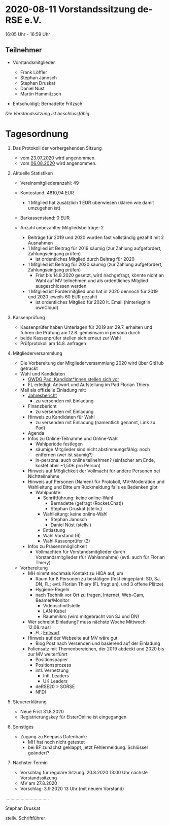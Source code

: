 2020-08-11 Vorstandssitzung de-RSE e.V.
=======================================

16:05 Uhr - 16:59 Uhr

Teilnehmer
----------

- Vorstandsmitglieder
    - Frank Löffler
    - Stephan Janosch
    - Stephan Druskat
    - Daniel Nüst
    - Martin Hammitzsch

- Entschuldigt: Bernadette Fritzsch

*Die Vorstandssitzung ist beschlussfähig.*

Tagesordnung
============

1. Das Protokoll der vorhergehenden Sitzung

    - vom [23.07.2020](https://github.com/DE-RSE/protokolle/blob/master/Vorstandssitzungen/Protokoll-Vorstand-deRSE-2020-07-23.md) wird angenommen.
    - vom [06.08.2020](https://github.com/DE-RSE/protokolle/blob/master/Vorstandssitzungen/Protokoll-Vorstand-deRSE-2020-08-06.md) wird angenommen.

2. Aktuelle Statistiken

    - Vereinsmitgliederanzahl: 49

    - Kontostand: 4810,94 EUR
        - 1 Mitglied hat zusätzlich 1 EUR überwiesen (klären wie damit umzugehen ist)
    
    - Barkassenstand: 0 EUR
    
    - Anzahl unbezahlter Mitgliedsbeiträge: 2
        - Beiträge für 2019 und 2020 wurden fast vollständig gezahlt mit 2 Ausnahmen
        - 1 Mitglied ist Beitrag für 2019 säumig (zur Zahlung aufgefordert, Zahlungseingang prüfen)
            - ist ordentliches Mitglied durch Beitrag für 2020
        - 1 Mitglied ist Beitrag für 2020 säumig (zur Zahlung aufgefordert, Zahlungseingang prüfen)
            - Frist bis 14.8.2020 gesetzt, wird nachgefragt, könnte nicht an Wahl auf MV teilnehmen und als ordentliches Mitglied ausgeschlossen werden
        - 1 Mitglied ist Fördermitglied und hat in 2020 dennoch für 2019 und 2020 jeweils 60 EUR gezahlt
            - ist ordentliches Mitglied für 2020 lt. Email (hinterlegt in ownCloud)

3. Kassenprüfung

    - Kassenprüfer haben Unterlagen für 2019 am 29.7. erhalten und führen die Prüfung am 12.8. gemeinsam in persona durch
    - beide Kassenprüfer stellen sich erneut zur Wahl
    - Prüfprotokoll am 14.8. anfragen 

4. Mitgliederversammlung
    
    - Die Vorbereitung der Mitgliederversammlung 2020 wird über GitHub getrackt
    - Wahl und Kandidaten
        - [GWDG Pad: Kandidat\*innen stellen sich vor](https://pad.gwdg.de/ohpGHga9Qlqj2yAAhQ08Ig)
        - FL erledigt: Antwort und Aufstellung im Pad Florian Thiery
    - Mail als offizielle Einladung mit:
        - [Jahresbericht](https://github.com/DE-RSE/berichte/blob/master/Jahresberichte/2019/rechenschaftsbericht.tex)
            - zu versenden mit Einladung
        - Finanzbericht
            - zu versenden mit Einladung
        - Hinweis zu Kandidaten für Wahl
            - zu versenden mit Einladung (namentlich genannt, Link zu Pad)
        - Agenda
        - Infos zu Online-Teilnahme und Online-Wahl
            - Wahlperiode festlegen
            - säumige Mitglieder sind nicht abstimmungsfähig: noch entfernen (wer ist säumig?)
            - in-persona: auch online teilnehmen? (einfacher am Ende, kostet aber ~1,50€ pro Person)
        - Hinweis auf Möglichkeit der Vollmacht für andere Personen bei Nichtteilnahme
        - Hinweis auf Personen (Namen) für Protokoll, MV-Moderation und Wahlleitung und Bitte um Rückmeldung falls es Bedenken gibt
            - Wahlpunkte:
                - Schriftführung: keine online-Wahl
                    - Bernadette (gefragt (Rocket.Chat))
                    - Stephan Druskat (stellv.)
                - Wahlleitung: keine online-Wahl
                    - Stephan Janosch
                    - Daniel Nüst (stellv.)
                - Entlastung
                - Wahl Vorstand (6)
                - Wahl Kassenprüfer (2)
        - Infos zu Präsenzmöglichkeit
            - Vollmachten für Vorstandsmitglieder durch Vorstandsmitglieder (für Wahlannahme) (evtl. auch für Florian Thiery)
    - Vorbereitung
        - MH nimmt nochmals Kontakt zu HIDA auf, um 
            - Raum für 8 Personen zu bestätigen (fest eingeplant: SD, SJ, DN, FL; evtl. Florian Thiery (FL fragt an), und 3 offene Plätze)
            - Hygiene-Regeln
            - nach Technik vor Ort zu fragen, Internet, Web-Cam, Beamer/Monitor
                - Videoschnittstelle
                - LAN-Kabel
                - Raummikro (wird mitgebracht von SJ und DN)
        - Wer schreibt Einladung? muss nächste Woche Mittwoch 12.08.raus!
            - FL: [Entwurf](https://github.com/DE-RSE/materials/blob/master/Einladung_Jahreshauptversammlung/Einladung_Jahreshauptversammlung_2020.tex)
        - Hinweis auf der Webseite auf MV wäre gut
            - Blog Post nach Versenden und basierend auf der Einladung
        - Foliensatz mit Themenbereichen, der 2019 abdeckt und 2020 bis zur MV weiterführt
            - Positionspapier
            - Positionsprozess
            - intl. Vernetzung
                - Intl. Leaders
                - UK Leaders
            - deRSE20 > SORSE
            - NFDI

5. Steuererklärung

    - Neue Frist 31.8.2020
    - Registrierungskey für ElsterOnline ist eingegangen

6. Sonstiges

    - Zugang zu Keepass Datenbank:
        - MH hat noch nicht getestet
        - bei BF zunächst geklappt, jetzt Fehlermeldung. Schlüssel geändert?

7. Nächster Termin

    - Vorschlag für reguläre Sitzung: 20.8.2020 13:00 Uhr nächste Vorstandssitzung
    - MV am 27.8.2020
    - Vorschlag: 3.9.2020 13 Uhr (mit neuem Vorstand)


..................................

Stephan Druskat

stellv. Schriftführer
